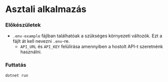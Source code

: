 # Asztali alkalmazás

### Előkészületek

- `.env-example` fájlban találhatóak a szükséges környezeti változók. Ezt a fájlt át kell nevezni `.env`-re.
  - `API_URL` és `API_KEY` felülírása amennyiben a hostolt API-t szeretnénk használni.

### Futtatás

```bash
dotnet run
```
